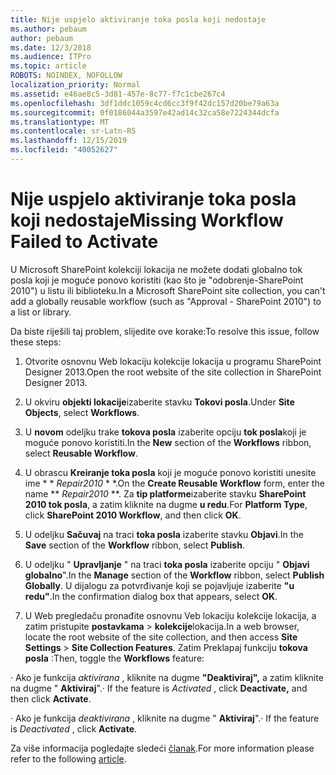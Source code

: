 ```yaml
---
title: Nije uspjelo aktiviranje toka posla koji nedostaje
ms.author: pebaum
author: pebaum
ms.date: 12/3/2018
ms.audience: ITPro
ms.topic: article
ROBOTS: NOINDEX, NOFOLLOW
localization_priority: Normal
ms.assetid: e46ae8c5-3d81-457e-8c77-f7c1cbe267c4
ms.openlocfilehash: 3df1ddc1059c4cd6cc3f9f42dc157d20be79a63a
ms.sourcegitcommit: 0f0186044a3597e42ad14c32ca58e7224344dcfa
ms.translationtype: MT
ms.contentlocale: sr-Latn-RS
ms.lasthandoff: 12/15/2019
ms.locfileid: "40052627"
---
```

# <a name="missing-workflow-failed-to-activate"></a><span data-ttu-id="71ded-102">Nije uspjelo aktiviranje toka posla koji nedostaje</span><span class="sxs-lookup"><span data-stu-id="71ded-102">Missing Workflow Failed to Activate</span></span>

<span data-ttu-id="71ded-103">U Microsoft SharePoint kolekciji lokacija ne možete dodati globalno tok posla koji je moguće ponovo koristiti (kao što je "odobrenje-SharePoint 2010") u listu ili biblioteku.</span><span class="sxs-lookup"><span data-stu-id="71ded-103">In a Microsoft SharePoint site collection, you can't add a globally reusable workflow (such as "Approval - SharePoint 2010") to a list or library.</span></span>
  
<span data-ttu-id="71ded-104">Da biste riješili taj problem, slijedite ove korake:</span><span class="sxs-lookup"><span data-stu-id="71ded-104">To resolve this issue, follow these steps:</span></span> 
  
1. <span data-ttu-id="71ded-105">Otvorite osnovnu Web lokaciju kolekcije lokacija u programu SharePoint Designer 2013.</span><span class="sxs-lookup"><span data-stu-id="71ded-105">Open the root website of the site collection in SharePoint Designer 2013.</span></span>
  
2. <span data-ttu-id="71ded-106">U okviru **objekti lokacije**izaberite stavku **Tokovi posla**.</span><span class="sxs-lookup"><span data-stu-id="71ded-106">Under **Site Objects**, select **Workflows**.</span></span> 
  
3. <span data-ttu-id="71ded-107">U **novom** odeljku trake **tokova posla** izaberite opciju **tok posla**koji je moguće ponovo koristiti.</span><span class="sxs-lookup"><span data-stu-id="71ded-107">In the **New** section of the **Workflows** ribbon, select **Reusable Workflow**.</span></span> 
  
4. <span data-ttu-id="71ded-108">U obrascu **Kreiranje toka posla** koji je moguće ponovo koristiti unesite ime \* \* *Repair2010* \* \*.</span><span class="sxs-lookup"><span data-stu-id="71ded-108">On the **Create Reusable Workflow** form, enter the name \*\* *Repair2010* \*\*.</span></span> <span data-ttu-id="71ded-109">Za **tip platforme**izaberite stavku **SharePoint 2010 tok posla**, a zatim kliknite na dugme **u redu**.</span><span class="sxs-lookup"><span data-stu-id="71ded-109">For **Platform Type**, click **SharePoint 2010 Workflow**, and then click **OK**.</span></span> 
  
1. <span data-ttu-id="71ded-110">U odeljku **Sačuvaj** na traci **toka posla** izaberite stavku **Objavi**.</span><span class="sxs-lookup"><span data-stu-id="71ded-110">In the **Save** section of the **Workflow** ribbon, select **Publish**.</span></span> 
  
2. <span data-ttu-id="71ded-111">U odeljku " **Upravljanje** " na traci **toka posla** izaberite opciju " **Objavi globalno**".</span><span class="sxs-lookup"><span data-stu-id="71ded-111">In the **Manage** section of the **Workflow** ribbon, select **Publish Globally**.</span></span> <span data-ttu-id="71ded-112">U dijalogu za potvrđivanje koji se pojavljuje izaberite **"u redu"**.</span><span class="sxs-lookup"><span data-stu-id="71ded-112">In the confirmation dialog box that appears, select **OK**.</span></span> 
  
3. <span data-ttu-id="71ded-113">U Web pregledaču pronađite osnovnu Veb lokaciju kolekcije lokacija, a zatim pristupite **postavkama** \> **kolekcije**lokacija.</span><span class="sxs-lookup"><span data-stu-id="71ded-113">In a web browser, locate the root website of the site collection, and then access **Site Settings** \> **Site Collection Features**.</span></span> <span data-ttu-id="71ded-114">Zatim Preklapaj funkciju **tokova posla** :</span><span class="sxs-lookup"><span data-stu-id="71ded-114">Then, toggle the **Workflows** feature:</span></span> 
  
<span data-ttu-id="71ded-115">· Ako je funkcija *aktivirana* , kliknite na dugme **"Deaktiviraj",** a zatim kliknite na dugme " **Aktiviraj**".</span><span class="sxs-lookup"><span data-stu-id="71ded-115">· If the feature is  *Activated*  , click **Deactivate,** and then click **Activate**.</span></span> 
  
<span data-ttu-id="71ded-116">· Ako je funkcija *deaktivirana* , kliknite na dugme " **Aktiviraj**".</span><span class="sxs-lookup"><span data-stu-id="71ded-116">· If the feature is  *Deactivated*  , click **Activate**.</span></span> 
  
<span data-ttu-id="71ded-117">Za više informacija pogledajte sledeći [članak](https://go.microsoft.com/fwlink/?linkid=2047770&amp;clcid=0x409).</span><span class="sxs-lookup"><span data-stu-id="71ded-117">For more information please refer to the following [article](https://go.microsoft.com/fwlink/?linkid=2047770&amp;clcid=0x409).</span></span>
  

